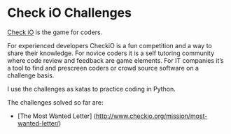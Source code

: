 
# Check iO Challenges

[Check iO](http://www.checkio.org/) is the game for coders.

For experienced developers CheckiO is a fun competition and a way to share their knowledge. For novice coders it is a self tutoring community where code review and feedback are game elements. For IT companies it’s a tool to find and prescreen coders or crowd source software on a challenge basis. 

I use the challenges as katas to practice coding in Python. 

The challenges solved so far are: 

- [The Most Wanted Letter] (http://www.checkio.org/mission/most-wanted-letter/)
